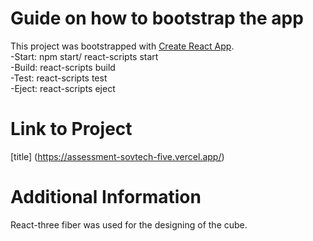 # Guide on how to bootstrap the app

This project was bootstrapped with [Create React App](https://github.com/facebook/create-react-app).<br/>
-Start: npm start/ react-scripts start<br/>
-Build: react-scripts build<br/>
-Test: react-scripts test<br/>
-Eject: react-scripts eject<br/>

# Link to Project <br/>
[title] (https://assessment-sovtech-five.vercel.app/)<br/>

# Additional Information<br/>
React-three fiber was used for the designing of the cube.

